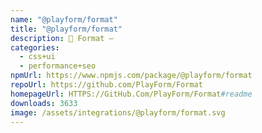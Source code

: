 ```yaml
---
name: "@playform/format"
title: "@playform/format"
description: 🗻 Format —
categories:
  - css+ui
  - performance+seo
npmUrl: https://www.npmjs.com/package/@playform/format
repoUrl: https://github.com/PlayForm/Format
homepageUrl: HTTPS://GitHub.Com/PlayForm/Format#readme
downloads: 3633
image: /assets/integrations/@playform/format.svg
---
```

